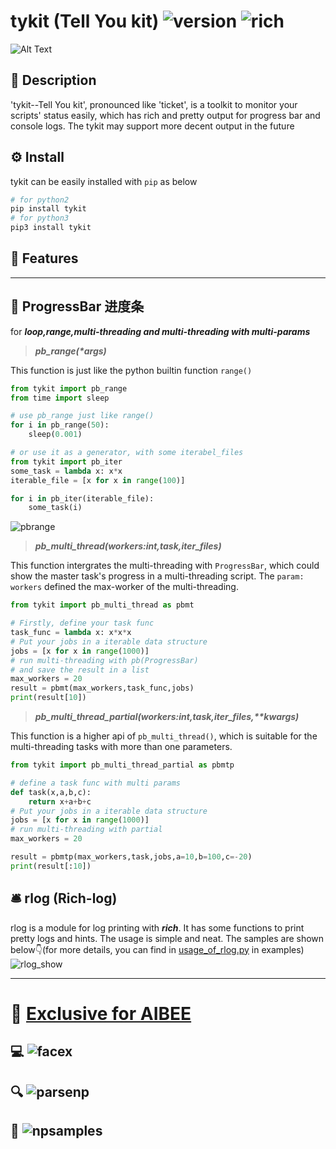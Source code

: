 <!--
 * @Description: 
 * @version: 
 * @Author: TianyuYuan
 * @Date: 2021-04-02 15:42:10
 * @LastEditors: TianyuYuan
 * @LastEditTime: 2021-04-15 00:13:56
-->
# tykit (Tell You kit) ![version](https://img.shields.io/badge/tykit-v0.0.8-blue.svg) ![rich](https://img.shields.io/badge/Powered-Rich-brightgreen.svg)

![Alt Text](./image/Kapture%202021-04-02%20at%2017.18.06.gif)

## 📜 Description
'tykit--Tell You kit', pronounced like 'ticket', is a toolkit to monitor your scripts' status easily, which has rich and pretty output for progress bar and console logs.
The tykit may support more decent output in the future

## ⚙️ Install
tykit can be easily installed with `pip` as below
```bash
# for python2
pip install tykit
# for python3
pip3 install tykit
```

## 🌟 Features
---
## 🚀 ProgressBar 进度条
for ***loop,range,multi-threading and multi-threading with multi-params***

> ___pb_range(*args)___

This function is just like the python builtin function `range()`
```python
from tykit import pb_range
from time import sleep

# use pb_range just like range()
for i in pb_range(50):
    sleep(0.001)

# or use it as a generator, with some iterabel_files
from tykit import pb_iter
some_task = lambda x: x*x
iterable_file = [x for x in range(100)]

for i in pb_iter(iterable_file):
    some_task(i)
```
![pbrange](./image/pbrange.gif)



> ___pb_multi_thread(workers:int,task,iter_files)___

This function intergrates the multi-threading with `ProgressBar`, which could show the master task's progress in a multi-threading script. The `param: workers` defined the max-worker of the multi-threading.

```python
from tykit import pb_multi_thread as pbmt

# Firstly, define your task func
task_func = lambda x: x*x*x
# Put your jobs in a iterable data structure
jobs = [x for x in range(1000)]
# run multi-threading with pb(ProgressBar)
# and save the result in a list
max_workers = 20
result = pbmt(max_workers,task_func,jobs)
print(result[10])
```

> ___pb_multi_thread_partial(workers:int,task,iter_files,**kwargs)___

This function is a higher api of ```pb_multi_thread()```, which is suitable for the multi-threading tasks with more than one parameters.

```python
from tykit import pb_multi_thread_partial as pbmtp

# define a task func with multi params
def task(x,a,b,c):
    return x+a+b+c
# Put your jobs in a iterable data structure
jobs = [x for x in range(1000)]
# run multi-threading with partial
max_workers = 20

result = pbmtp(max_workers,task,jobs,a=10,b=100,c=-20)
print(result[:10])
```

## 🛎️ rlog (Rich-log)
rlog is a module for log printing with ***rich***. It has some functions to print pretty logs and hints. The usage is simple and neat. The samples are shown below👇(for more details, you can find in [usage_of_rlog.py](https://github.com/paperplane110/tykit/blob/master/examples/usage_of_rlog.py) in examples)
![rlog_show](./image/rlog.gif)

---
# 🐝 [Exclusive for AIBEE](aibee_tools.md)
## 💻 ![facex](https://img.shields.io/badge/Class-FaceXClient-brightgreen.svg)
## 🔍 ![parsenp](https://img.shields.io/badge/Static-ParseNP-blue.svg) 
## 🥑 ![npsamples](https://img.shields.io/badge/Class-NPsamples-orange.svg)